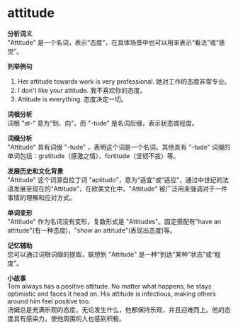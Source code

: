 # attitude

**分析词义**  
"Attitude" 是一个名词，表示“态度”，在具体场景中也可以用来表示“看法”或“感觉”。

  

**列举例句**

  

1.  Her attitude towards work is very professional. 她对工作的态度非常专业。
2.  I don't like your attitude. 我不喜欢你的态度。
3.  Attitude is everything. 态度决定一切。

  

**词根分析**  
词根 "at-" 意为“到、向”，而 "-tude" 是名词后缀，表示状态或程度。

  

**词缀分析**  
"Attitude" 具有词缀 "-tude" ，表明这个词是一个名词。其他具有 "-tude" 词缀的单词包括：gratitude（感激之情）、fortitude（坚韧不拔）等。

  

**发展历史和文化背景**  
"Attitude" 这个词源自拉丁词 "aptitudo"，意为“适宜”或“适应”，通过中世纪的法语发展至现在的"Attitude"，在欧美文化中，"Attitude" 被广泛用来强调对于一件事情的理解和应对方式。

  

**单词变形**  
"Attitude" 作为名词没有变形，复数形式是 "Attitudes"。固定搭配有"have an attitude"(有一种态度)，"show an attitude"(表现出态度)等。

  

**记忆辅助**  
您可以通过词根词缀的提取，联想到 "Attitude" 是一种"到达"某种“状态”或“程度”。

  

**小故事**  
Tom always has a positive attitude. No matter what happens, he stays optimistic and faces it head on. His attitude is infectious, making others around him feel positive too.  
汤姆总是充满乐观的态度。无论发生什么，他都保持乐观，并且迎难而上。他的态度具有感染力，使他周围的人也感到积极。
